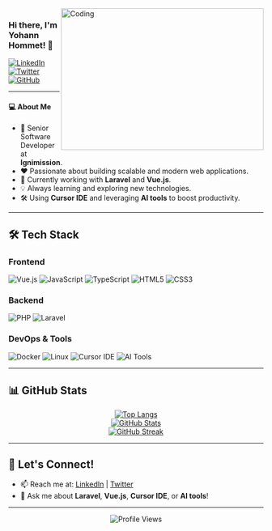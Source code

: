 <img align="right" alt="Coding" src="https://github.com/YohannHommet/YohannHommet/blob/main/code.gif?raw=true" width="400" height="280" />

### Hi there, I'm Yohann Hommet! 👋

[![LinkedIn](https://img.shields.io/badge/LinkedIn-Connect-blue?style=for-the-badge&logo=linkedin)](https://www.linkedin.com/in/yohann-hommet/)
[![Twitter](https://img.shields.io/badge/Twitter-Follow-informational?style=for-the-badge&logo=twitter)](https://twitter.com/Yohann_Dev)
[![GitHub](https://img.shields.io/badge/GitHub-Follow-black?style=for-the-badge&logo=github)](https://github.com/YohannHommet)

---

#### 💻 **About Me**
- 🚀 Senior Software Developer at **Ignimission**.
- ❤️ Passionate about building scalable and modern web applications.
- 🌱 Currently working with **Laravel** and **Vue.js**.
- 💡 Always learning and exploring new technologies.
- 🛠️ Using **Cursor IDE** and leveraging **AI tools** to boost productivity.

---

## 🛠️ **Tech Stack**

### **Frontend**
![Vue.js](https://img.shields.io/badge/Vue.js-35495E?style=for-the-badge&logo=vuedotjs&logoColor=4FC08D)
![JavaScript](https://img.shields.io/badge/JavaScript-F7DF1E?style=for-the-badge&logo=javascript&logoColor=black)
![TypeScript](https://img.shields.io/badge/TypeScript-007ACC?style=for-the-badge&logo=typescript&logoColor=white)
![HTML5](https://img.shields.io/badge/HTML5-E34F26?style=for-the-badge&logo=html5&logoColor=white)
![CSS3](https://img.shields.io/badge/CSS3-1572B6?style=for-the-badge&logo=css3&logoColor=white)

### **Backend**
![PHP](https://img.shields.io/badge/PHP-777BB4?style=for-the-badge&logo=php&logoColor=white)
![Laravel](https://img.shields.io/badge/Laravel-FF2D20?style=for-the-badge&logo=laravel&logoColor=white)

### **DevOps & Tools**
![Docker](https://img.shields.io/badge/Docker-2496ED?style=for-the-badge&logo=docker&logoColor=white)
![Linux](https://img.shields.io/badge/Linux-FCC624?style=for-the-badge&logo=linux&logoColor=black)
![Cursor IDE](https://img.shields.io/badge/Cursor_IDE-000000?style=for-the-badge&logo=cursor&logoColor=white)
![AI Tools](https://img.shields.io/badge/AI_Tools-FF6F61?style=for-the-badge&logo=openai&logoColor=white)

---

## 📊 **GitHub Stats**

<div align="center">

[![Top Langs](https://github-readme-stats.vercel.app/api/top-langs/?username=YohannHommet&layout=compact&theme=radical)](https://github.com/anuraghazra/github-readme-stats)  
[![GitHub Stats](https://github-readme-stats.vercel.app/api?username=YohannHommet&show_icons=true&theme=radical)](https://github.com/anuraghazra/github-readme-stats)  
[![GitHub Streak](https://streak-stats.demolab.com/?user=YohannHommet&theme=radical)](https://git.io/streak-stats)

</div>

---

## 🌟 **Let's Connect!**
- 📫 Reach me at: [LinkedIn](https://www.linkedin.com/in/yohann-hommet/) | [Twitter](https://twitter.com/Yohann_Dev)
- 💬 Ask me about **Laravel**, **Vue.js**, **Cursor IDE**, or **AI tools**!

---

<p align="center">
  <img src="https://komarev.com/ghpvc/?username=YohannHommet&style=flat-square&color=blue" alt="Profile Views"/>
</p>
